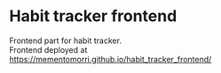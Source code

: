 # Habit tracker frontend
Frontend part for habit tracker. 
<br>Frontend deployed at https://mementomorri.github.io/habit_tracker_frontend/
